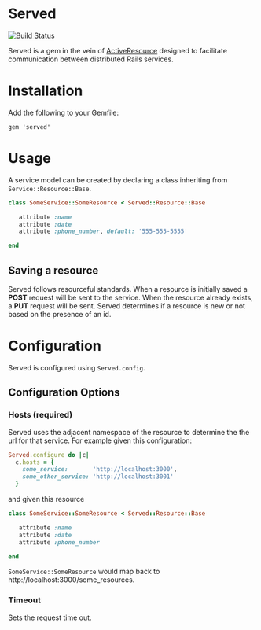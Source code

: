 # Served
[![Build Status](https://travis-ci.org/fugufish/served.svg)](https://travis-ci.org/fugufish/served)

Served is a gem in the vein of [ActiveResource](https://github.com/rails/activeresource) designed to facilitate
communication between distributed Rails services.

# Installation

Add the following to your Gemfile:

```gem 'served'```


# Usage
A service model can be created by declaring a class inheriting from ```Service::Resource::Base```.

```ruby
class SomeService::SomeResource < Served::Resource::Base

   attribute :name
   attribute :date
   attribute :phone_number, default: '555-555-5555'

end
```

## Saving a resource
Served follows resourceful standards. When a resource is initially saved a **POST** request will be sent
to the service. When the resource already exists, a **PUT** request will be sent. Served determines if
a resource is new or not based on the presence of an id.

# Configuration

Served is configured using ```Served.config```.

## Configuration Options

### Hosts (required)

Served uses the adjacent namespace of the resource to determine the the url for that service. For example given this
configuration:

```ruby
Served.configure do |c|
  c.hosts = {
    some_service:       'http://localhost:3000',
    some_other_service: 'http://localhost:3001'
  }
```

and given this resource

```ruby
class SomeService::SomeResource < Served::Resource::Base

   attribute :name
   attribute :date
   attribute :phone_number

end
```

```SomeService::SomeResource``` would map back to http://localhost:3000/some_resources.

### Timeout

Sets the request time out.